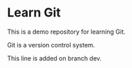 # Learn Git

This is a demo repository for learning Git.

Git is a version control system.

This line is added on branch dev.